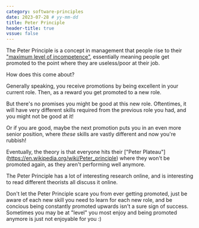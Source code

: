 ```yaml
---
category: software-principles
date: 2023-07-28 # yy-mm-dd
title: Peter Principle
header-title: true
vssue: false
---
```


The Peter Principle is a concept in management that people rise to their ["maximum level of incompetence"](https://en.wikipedia.org/wiki/Peter_principle), essentially meaning people get promoted to the point where they are useless/poor at their job.

How does this come about?

Generally speaking, you receive promotions by being excellent in your current role. Then, as a reward you get promoted to a new role. 

But there's no promises you might be good at this new role. Oftentimes, it will have very different skills required from the previous role you had, and you might not be good at it!

Or if you are good, maybe the next promotion puts you in an even more senior position, where *these* skills are vastly different and now you're rubbish!

Eventually, the theory is that everyone hits their ["Peter Plateau"] (https://en.wikipedia.org/wiki/Peter_principle) where they won't be promoted again, as they aren't performing well anymore.

The Peter Principle has a lot of interesting research online, and is interesting to read different theorists all discuss it online.

Don't let the Peter Principle scare you from ever getting promoted, just be aware of each new skill you need to learn for each new role, and be concious being constantly promoted upwards isn't a sure sign of success. Sometimes you may be at "level" you most enjoy and being promoted anymore is just not enjoyable for you :)